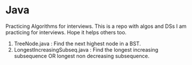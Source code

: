 # Java
Practicing Algorithms for interviews.
This is a repo with algos and DSs I am practicing for interviews.
Hope it helps others too.

1) TreeNode.java                : Find the next highest node in a BST. 
2) LongestIncreasingSubseq.java : Find the longest increasing subsequence OR longest non decreasing subsequence.
